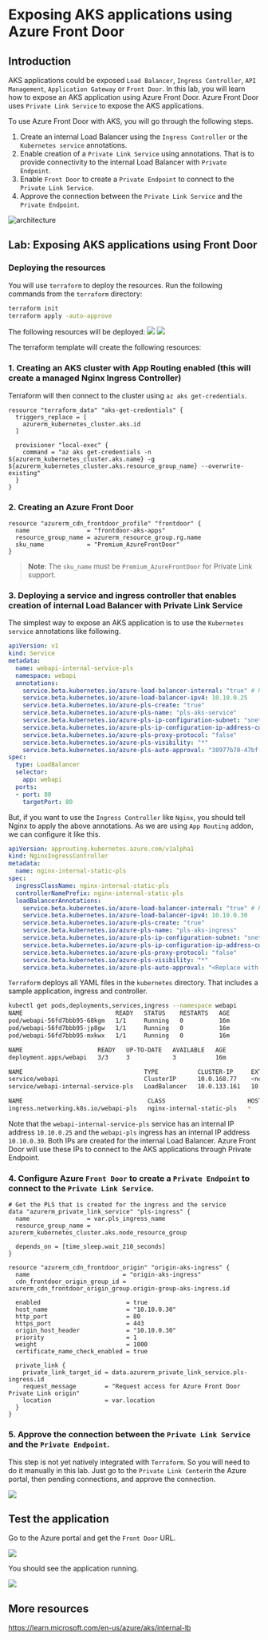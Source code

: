 # Exposing AKS applications using Azure Front Door

## Introduction

AKS applications could be exposed `Load Balancer`, `Ingress Controller`, `API Management`, `Application Gateway` or `Front Door`. 
In this lab, you will learn how to expose an AKS application using Azure Front Door. 
Azure Front Door uses `Private Link Service` to expose the AKS applications.

To use Azure Front Door with AKS, you will go through the following steps.

1. Create an internal Load Balancer using the `Ingress Controller` or the `Kubernetes service` annotations.
2. Enable creation of a `Private Link Service` using annotations. That is to provide connectivity to the internal Load Balancer with `Private Endpoint`.
3. Enable `Front Door` to create a `Private Endpoint` to connect to the `Private Link Service`.
4. Approve the connection between the `Private Link Service` and the `Private Endpoint`.

![architecture](images/architecture.png)

## Lab: Exposing AKS applications using Front Door

### Deploying the resources

You will use `terraform` to deploy the resources. Run the following commands from the `terraform` directory:

```sh
terraform init
terraform apply -auto-approve
```

The following resources will be deployed: 
![](images/resources1.png)
![](images/resources2.png)

The terraform template will create the following resources:

### 1. Creating an AKS cluster with App Routing enabled (this will create a managed Nginx Ingress Controller)
Terraform will then connect to the cluster using `az aks get-credentials`.

```hcl
resource "terraform_data" "aks-get-credentials" {
  triggers_replace = [
    azurerm_kubernetes_cluster.aks.id
  ]

  provisioner "local-exec" {
    command = "az aks get-credentials -n ${azurerm_kubernetes_cluster.aks.name} -g ${azurerm_kubernetes_cluster.aks.resource_group_name} --overwrite-existing"
  }
}
```

### 2. Creating an Azure Front Door

```hcl
resource "azurerm_cdn_frontdoor_profile" "frontdoor" {
  name                = "frontdoor-aks-apps"
  resource_group_name = azurerm_resource_group.rg.name
  sku_name            = "Premium_AzureFrontDoor"
}
```

> **Note**: The `sku_name` must be `Premium_AzureFrontDoor` for Private Link support.

### 3. Deploying a service and ingress controller that enables creation of internal Load Balancer with Private Link Service

The simplest way to expose an AKS application is to use the `Kubernetes service` annotations like following.

```yaml
apiVersion: v1
kind: Service
metadata:
  name: webapi-internal-service-pls
  namespace: webapi
  annotations:
    service.beta.kubernetes.io/azure-load-balancer-internal: "true" # Right now PLS must be used with internal LB
    service.beta.kubernetes.io/azure-load-balancer-ipv4: 10.10.0.25
    service.beta.kubernetes.io/azure-pls-create: "true"
    service.beta.kubernetes.io/azure-pls-name: "pls-aks-service"
    service.beta.kubernetes.io/azure-pls-ip-configuration-subnet: "snet-aks" # Private Link subnet name
    service.beta.kubernetes.io/azure-pls-ip-configuration-ip-address-count: "1"
    service.beta.kubernetes.io/azure-pls-proxy-protocol: "false"
    service.beta.kubernetes.io/azure-pls-visibility: "*"
    service.beta.kubernetes.io/azure-pls-auto-approval: "38977b70-47bf-4da5-a492-88712fce8725"
spec:
  type: LoadBalancer
  selector:
    app: webapi
  ports:
  - port: 80
    targetPort: 80
```

But, if you want to use the `Ingress Controller` like `Nginx`, you should tell Nginx to apply the above annotations.
As we are using `App Routing` addon, we can configure it like this.

```yaml
apiVersion: approuting.kubernetes.azure.com/v1alpha1
kind: NginxIngressController
metadata:
  name: nginx-internal-static-pls
spec:
  ingressClassName: nginx-internal-static-pls
  controllerNamePrefix: nginx-internal-static-pls
  loadBalancerAnnotations: 
    service.beta.kubernetes.io/azure-load-balancer-internal: "true" # Right now PLS must be used with internal LB
    service.beta.kubernetes.io/azure-load-balancer-ipv4: 10.10.0.30
    service.beta.kubernetes.io/azure-pls-create: "true"
    service.beta.kubernetes.io/azure-pls-name: "pls-aks-ingress"
    service.beta.kubernetes.io/azure-pls-ip-configuration-subnet: "snet-aks" # Private Link subnet name
    service.beta.kubernetes.io/azure-pls-ip-configuration-ip-address-count: "1"
    service.beta.kubernetes.io/azure-pls-proxy-protocol: "false"
    service.beta.kubernetes.io/azure-pls-visibility: "*"
    service.beta.kubernetes.io/azure-pls-auto-approval: "<Replace with your subscription ID>"
```

`Terraform` deploys all YAML files in the `kubernetes` directory.
That includes a sample application, ingress and controller.

```sh
kubectl get pods,deployments,services,ingress --namespace webapi
NAME                          READY   STATUS    RESTARTS   AGE
pod/webapi-56fd7bbb95-68kgm   1/1     Running   0          16m
pod/webapi-56fd7bbb95-jp8gw   1/1     Running   0          16m
pod/webapi-56fd7bbb95-mxkwx   1/1     Running   0          16m

NAME                     READY   UP-TO-DATE   AVAILABLE   AGE
deployment.apps/webapi   3/3     3            3           16m

NAME                                  TYPE           CLUSTER-IP     EXTERNAL-IP   PORT(S)        AGE
service/webapi                        ClusterIP      10.0.168.77    <none>        80/TCP         16m
service/webapi-internal-service-pls   LoadBalancer   10.0.133.161   10.10.0.25    80:30091/TCP   16m

NAME                                   CLASS                       HOSTS   ADDRESS      PORTS   AGE
ingress.networking.k8s.io/webapi-pls   nginx-internal-static-pls   *       10.10.0.30   80      16m
```

Note that the `webapi-internal-service-pls` service has an internal IP address `10.10.0.25` and the `webapi-pls` ingress has an internal IP address `10.10.0.30`. Both IPs are created for the internal Load Balancer. Azure Front Door will use these IPs to connect to the AKS applications through Private Endpoint.

### 4. Configure Azure `Front Door` to create a `Private Endpoint` to connect to the `Private Link Service`.

```hcl
# Get the PLS that is created for the ingress and the service
data "azurerm_private_link_service" "pls-ingress" {
  name                = var.pls_ingress_name
  resource_group_name = azurerm_kubernetes_cluster.aks.node_resource_group

  depends_on = [time_sleep.wait_210_seconds]
}

resource "azurerm_cdn_frontdoor_origin" "origin-aks-ingress" {
  name                          = "origin-aks-ingress"
  cdn_frontdoor_origin_group_id = azurerm_cdn_frontdoor_origin_group.origin-group-aks-ingress.id

  enabled                        = true
  host_name                      = "10.10.0.30"
  http_port                      = 80
  https_port                     = 443
  origin_host_header             = "10.10.0.30"
  priority                       = 1
  weight                         = 1000
  certificate_name_check_enabled = true

  private_link {
    private_link_target_id = data.azurerm_private_link_service.pls-ingress.id
    request_message        = "Request access for Azure Front Door Private Link origin"
    location               = var.location
  }
}
```

### 5. Approve the connection between the `Private Link Service` and the `Private Endpoint`.

This step is not yet natively integrated with `Terraform`. So you will need to do it manually in this lab.
Just go to the `Private Link Center`in the Azure portal, then pending connections, and approve the connection.

![](images/approve-pe-connection.png)

## Test the application

Go to the Azure portal and get the `Front Door` URL.

![](images/frontdoor-url.png)

You should see the application running.

![](images/app-running.png)

## More resources

https://learn.microsoft.com/en-us/azure/aks/internal-lb